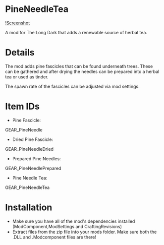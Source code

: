 # PineNeedleTea
[!Screenshot]([https://raw.githubusercontent.com/DemonBunnyBon/PineNeedleTea/main/Thumb_PNT.png](https://github.com/DemonBunnyBon/PineNeedleTea/blob/main/Thumb_PNT.png?raw=true))

A mod for The Long Dark that adds a renewable source of herbal tea.

# Details

The mod adds pine fascicles that can be found underneath trees. 
These can be gathered and after drying the needles can be prepared into a herbal tea or used as tinder.

The spawn rate of the fascicles can be adjusted via mod settings.

# Item IDs

- Pine Fascicle:

GEAR_PineNeedle

- Dried Pine Fascicle:

GEAR_PineNeedleDried

- Prepared Pine Needles:

GEAR_PineNeedlePrepared

- Pine Needle Tea:

GEAR_PineNeedleTea

# Installation

- Make sure you have all of the mod's dependencies installed (ModComponent,ModSettings and CraftingRevisions)
- Extract files from the zip file into your mods folder. Make sure both the .DLL and .Modcomponent files are there!

